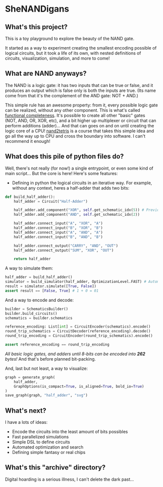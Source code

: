 # SheNANDigans

## What's this project?

This is a toy playground to explore the beauty of the NAND gate.

It started as a way to experiment creating the smallest encoding possible of logical circuits, but it took a life of its own, with nested definitions of circuits, visualization, simulation, and more to come!

## What are NAND anyways?

The NAND is a logic gate: it has two inputs that can be true or false, and it produces an output which is false only is both the inputs are true. (Its name come from that it's the complement of the AND gate: NOT + AND.)

This simple rule has an awesome property: from it, every possible logic gate can be realized, without any other component. This is what's called [functional completeness](https://en.wikipedia.org/wiki/Functional_completeness). It's possible to create all other "basic" gates (NOT, AND, OR, XOR, etc), and a bit higher up multiplexer or circuit that can perform additions (adder)... And that can goes on and on until creating the logic core of a CPU! [nand2tetris](https://www.nand2tetris.org/) is a course that takes this simple idea and go all the way up to CPU and cross the boundary into software. I can't recommend it enough!

## What does this pile of python files do?

Well, there's not really (for now!) a single entrypoint, or even some kind of main script... But the core is here! Here's some features:

- Defining in python the logical circuits in an iterative way. For example, without any context, heres a half-adder that adds two bits:

```py
def build_half_adder():
    half_adder = Circuit("Half-Adder")

    half_adder.add_component("XOR", self.get_schematic_idx(5)) # Previously defined
    half_adder.add_component("AND", self.get_schematic_idx(2))

    half_adder.connect_input("A", "XOR", "A")
    half_adder.connect_input("B", "XOR", "B")
    half_adder.connect_input("A", "AND", "A")
    half_adder.connect_input("B", "AND", "B")

    half_adder.connect_output("CARRY", "AND", "OUT")
    half_adder.connect_output("SUM", "XOR", "OUT")

    return half_adder
```

A way to simulate them:

```py
half_adder = build_half_adder()
simulator = build_simulator(half_adder, OptimizationLevel.FAST) # Automatically optimize
result = simulator.simulate([True, False])
assert result == [False, True] # 1 + 0 = 01
```

And a way to encode and decode:

```py
builder = SchematicsBuilder()
builder.build_circuits()
schematics = builder.schematics

reference_encoding: List[int] = CircuitEncoder(schematics).encode()
round_trip_schematics = CircuitDecoder(reference_encoding).decode()
round_trip_encoding = CircuitEncoder(round_trip_schematics).encode()

assert reference_encoding == round_trip_encoding
```

*All basic logic gates, and adders until 8-bits can be encoded into __262__ bytes!* And that's before planned bit-packing.

And, last but not least, a way to visualize:

```py
graph = generate_graph(
    half_adder,
    GraphOptions(is_compact=True, is_aligned=True, bold_io=True)
)
save_graph(graph, "half_adder", "svg")
```

## What's next?

I have a lots of ideas:

- Encode the circuits into the least amount of bits possibles
- Fast parallelized simulations
- Simple DSL to define circuits
- Automated optimization and search
- Defining simple fantasy or real chips

## What's this "archive" directory?

Digital hoarding is a serious illness, I can't delete the dark past...